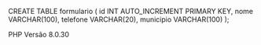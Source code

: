 



CREATE TABLE formulario (
    id INT AUTO_INCREMENT PRIMARY KEY,
    nome VARCHAR(100),
    telefone VARCHAR(20),
    municipio VARCHAR(100)
);





PHP Versão 8.0.30